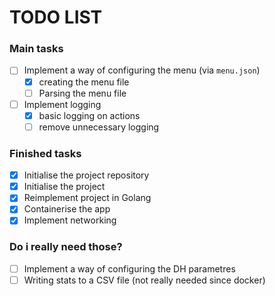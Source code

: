 # TODO LIST

### Main tasks
- [ ] Implement a way of configuring the menu (via `menu.json`)
  - [x] creating the menu file
  - [ ] Parsing the menu file
- [ ] Implement logging
  - [x] basic logging on actions
  - [ ] remove unnecessary logging 
### Finished tasks
- [x] Initialise the project repository
- [x] Initialise the project
- [x] Reimplement project in Golang
- [X] Containerise the app
- [x] Implement networking

### Do i really need those?
- [ ] Implement a way of configuring the DH parametres
- [ ] Writing stats to a CSV file (not really needed since docker)